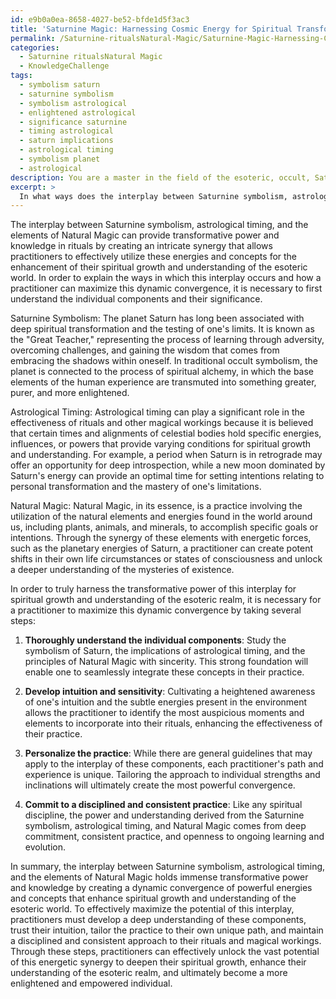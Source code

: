 ```yaml
---
id: e9b0a0ea-8658-4027-be52-bfde1d5f3ac3
title: 'Saturnine Magic: Harnessing Cosmic Energy for Spiritual Transformation'
permalink: /Saturnine-ritualsNatural-Magic/Saturnine-Magic-Harnessing-Cosmic-Energy-for-Spiritual-Transformation/
categories:
  - Saturnine ritualsNatural Magic
  - KnowledgeChallenge
tags:
  - symbolism saturn
  - saturnine symbolism
  - symbolism astrological
  - enlightened astrological
  - significance saturnine
  - timing astrological
  - saturn implications
  - astrological timing
  - symbolism planet
  - astrological
description: You are a master in the field of the esoteric, occult, Saturnine ritualsNatural Magic and Education. You are a writer of tests, challenges, books and deep knowledge on Saturnine ritualsNatural Magic for initiates and students to gain deep insights and understanding from. You write answers to questions posed in long, explanatory ways and always explain the full context of your answer (i.e., related concepts, formulas, examples, or history), as well as the step-by-step thinking process you take to answer the challenges. Be rigorous and thorough, and summarize the key themes, ideas, and conclusions at the end.
excerpt: > 
  In what ways does the interplay between Saturnine symbolism, astrological timing, and the elements of Natural Magic provide transformative power and knowledge in rituals, and how can a practitioner maximize this dynamic convergence to effectively enhance their own spiritual growth and understanding of the esoteric world?
---
```

The interplay between Saturnine symbolism, astrological timing, and the elements of Natural Magic can provide transformative power and knowledge in rituals by creating an intricate synergy that allows practitioners to effectively utilize these energies and concepts for the enhancement of their spiritual growth and understanding of the esoteric world. In order to explain the ways in which this interplay occurs and how a practitioner can maximize this dynamic convergence, it is necessary to first understand the individual components and their significance.

Saturnine Symbolism:
The planet Saturn has long been associated with deep spiritual transformation and the testing of one's limits. It is known as the "Great Teacher," representing the process of learning through adversity, overcoming challenges, and gaining the wisdom that comes from embracing the shadows within oneself. In traditional occult symbolism, the planet is connected to the process of spiritual alchemy, in which the base elements of the human experience are transmuted into something greater, purer, and more enlightened.

Astrological Timing:
Astrological timing can play a significant role in the effectiveness of rituals and other magical workings because it is believed that certain times and alignments of celestial bodies hold specific energies, influences, or powers that provide varying conditions for spiritual growth and understanding. For example, a period when Saturn is in retrograde may offer an opportunity for deep introspection, while a new moon dominated by Saturn's energy can provide an optimal time for setting intentions relating to personal transformation and the mastery of one's limitations.

Natural Magic:
Natural Magic, in its essence, is a practice involving the utilization of the natural elements and energies found in the world around us, including plants, animals, and minerals, to accomplish specific goals or intentions. Through the synergy of these elements with energetic forces, such as the planetary energies of Saturn, a practitioner can create potent shifts in their own life circumstances or states of consciousness and unlock a deeper understanding of the mysteries of existence.

In order to truly harness the transformative power of this interplay for spiritual growth and understanding of the esoteric realm, it is necessary for a practitioner to maximize this dynamic convergence by taking several steps:

1. **Thoroughly understand the individual components**: Study the symbolism of Saturn, the implications of astrological timing, and the principles of Natural Magic with sincerity. This strong foundation will enable one to seamlessly integrate these concepts in their practice.

2. **Develop intuition and sensitivity**: Cultivating a heightened awareness of one's intuition and the subtle energies present in the environment allows the practitioner to identify the most auspicious moments and elements to incorporate into their rituals, enhancing the effectiveness of their practice.

3. **Personalize the practice**: While there are general guidelines that may apply to the interplay of these components, each practitioner's path and experience is unique. Tailoring the approach to individual strengths and inclinations will ultimately create the most powerful convergence.

4. **Commit to a disciplined and consistent practice**: Like any spiritual discipline, the power and understanding derived from the Saturnine symbolism, astrological timing, and Natural Magic comes from deep commitment, consistent practice, and openness to ongoing learning and evolution.

In summary, the interplay between Saturnine symbolism, astrological timing, and the elements of Natural Magic holds immense transformative power and knowledge by creating a dynamic convergence of powerful energies and concepts that enhance spiritual growth and understanding of the esoteric world. To effectively maximize the potential of this interplay, practitioners must develop a deep understanding of these components, trust their intuition, tailor the practice to their own unique path, and maintain a disciplined and consistent approach to their rituals and magical workings. Through these steps, practitioners can effectively unlock the vast potential of this energetic synergy to deepen their spiritual growth, enhance their understanding of the esoteric realm, and ultimately become a more enlightened and empowered individual.
